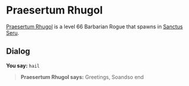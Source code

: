 # Praesertum Rhugol



[Praesertum Rhugol](/npc/159054) is a level 66 Barbarian Rogue that spawns in [Sanctus Seru](/zone/159).



## Dialog

**You say:** `hail`



>**Praesertum Rhugol says:** Greetings, Soandso
end
